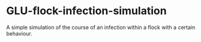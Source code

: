 # GLU-flock-infection-simulation
A simple simulation of the course of an infection within a flock with a certain behaviour.
